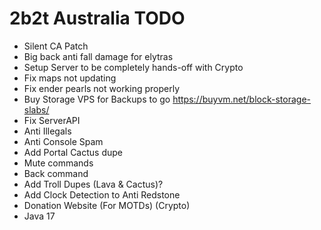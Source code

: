 # 2b2t Australia TODO

- Silent CA Patch
- Big back anti fall damage for elytras
- Setup Server to be completely hands-off with Crypto
- Fix maps not updating
- Fix ender pearls not working properly
- Buy Storage VPS for Backups to go https://buyvm.net/block-storage-slabs/
- Fix ServerAPI
- Anti Illegals
- Anti Console Spam
- Add Portal Cactus dupe
- Mute commands
- Back command
- Add Troll Dupes (Lava & Cactus)?
- Add Clock Detection to Anti Redstone
- Donation Website (For MOTDs) (Crypto)
- Java 17


